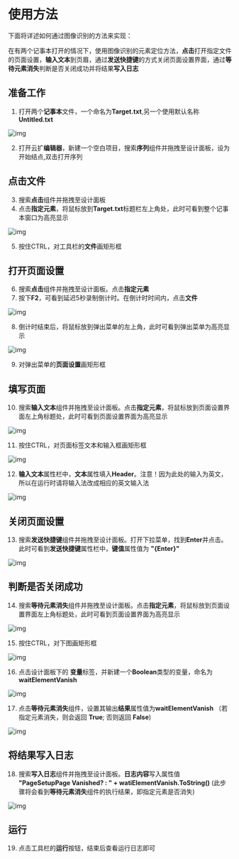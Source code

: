 # 使用方法

下面将详述如何通过图像识别的方法来实现：

在有两个记事本打开的情况下，使用图像识别的元素定位方法，**点击**打开指定文件的页面设置，**输入文本**到页眉，通过**发送快捷键**的方式关闭页面设置界面，通过**等待元素消失**判断是否关闭成功并将结果**写入日志**


## 准备工作
1. 打开两个**记事本**文件，一个命名为**Target.txt**,另一个使用默认名称**Untitled.txt**

![img](https://docimages.blob.core.chinacloudapi.cn/images/Amanda/Tutorial/OCR/TwoNotepad.png)

2. 打开云扩**编辑器**，新建一个空白项目，搜索**序列**组件并拖拽至设计面板，设为开始结点,双击打开序列


## 点击文件
3. 搜索**点击**组件并拖拽至设计面板
4. 点击**指定元素**，将鼠标放到**Target.txt**标题栏左上角处，此时可看到整个记事本窗口为高亮显示

![img](https://docimages.blob.core.chinacloudapi.cn/images/Amanda/Tutorial/OCR/HighlightTitle.png)

5. 按住CTRL，对工具栏的**文件**画矩形框


## 打开页面设置
6. 搜索**点击**组件并拖拽至设计面板。点击**指定元素**
7. 按下**F2**，可看到延迟5秒录制倒计时。在倒计时时间内，点击**文件** 

![img](https://docimages.blob.core.chinacloudapi.cn/images/Amanda/Tutorial/OCR/Delay.png)

8. 倒计时结束后，将鼠标放到弹出菜单的左上角，此时可看到弹出菜单为高亮显示

![img](https://docimages.blob.core.chinacloudapi.cn/images/Amanda/Tutorial/OCR/HighlightPageSetup.png) 

9. 对弹出菜单的**页面设置**画矩形框


## 填写页面
10. 搜索**输入文本**组件并拖拽至设计面板。点击**指定元素**，将鼠标放到页面设置界面左上角标题处，此时可看到页面设置界面为高亮显示

![img](https://docimages.blob.core.chinacloudapi.cn/images/Amanda/Tutorial/OCR/Header.png)

11.  按住CTRL，对页面标签文本和输入框画矩形框

![img](https://docimages.blob.core.chinacloudapi.cn/images/Amanda/Tutorial/OCR/DrewLabelAndInput.png)

12. **输入文本**属性栏中，**文本**属性填入**Header**。注意！因为此处的输入为英文，所以在运行时请将输入法改成相应的英文输入法

![img](https://docimages.blob.core.chinacloudapi.cn/images/Amanda/Tutorial/OCR/InputHeaderProperty.png)



## 关闭页面设置
13. 搜索**发送快捷键**组件并拖拽至设计面板。打开下拉菜单，找到**Enter**并点击。此时可看到**发送快捷键**属性栏中，**键值**属性值为 **"{Enter}"**

![img](https://docimages.blob.core.chinacloudapi.cn/images/Amanda/Tutorial/OCR/SendHotkey.png)



## 判断是否关闭成功
14. 搜索**等待元素消失**组件并拖拽至设计面板。点击**指定元素**，将鼠标放到页面设置界面左上角标题处，此时可看到页面设置界面为高亮显示

![img](https://docimages.blob.core.chinacloudapi.cn/images/Amanda/Tutorial/OCR/Header.png)

15. 按住CTRL，对下图画矩形框

![img](https://docimages.blob.core.chinacloudapi.cn/images/Amanda/Tutorial/OCR/DrawPreview.png)

16. 点击设计面板下的 **变量**标签，并新建一个**Boolean**类型的变量，命名为**waitElementVanish**

![img](https://docimages.blob.core.chinacloudapi.cn/images/Amanda/Tutorial/OCR/waitElementVanishVariable.png)

17. 点击**等待元素消失**组件，设置其输出**结果**属性值为**waitElementVanish** （若指定元素消失，则会返回 **True**; 否则返回 **False**)

![img](https://docimages.blob.core.chinacloudapi.cn/images/Amanda/Tutorial/OCR/waitElementVanishProperty.png)



## 将结果写入日志
18. 搜索**写入日志**组件并拖拽至设计面板。**日志内容**写入属性值 **"PageSetupPage Vanished? : " + watiElementVanish.ToString()** (此步骤将会看到**等待元素消失**组件的执行结果，即指定元素是否消失)

![img](https://docimages.blob.core.chinacloudapi.cn/images/Amanda/Tutorial/OCR/Log.png)

## 运行
19. 点击工具栏的**运行**按钮，结束后查看运行日志即可
